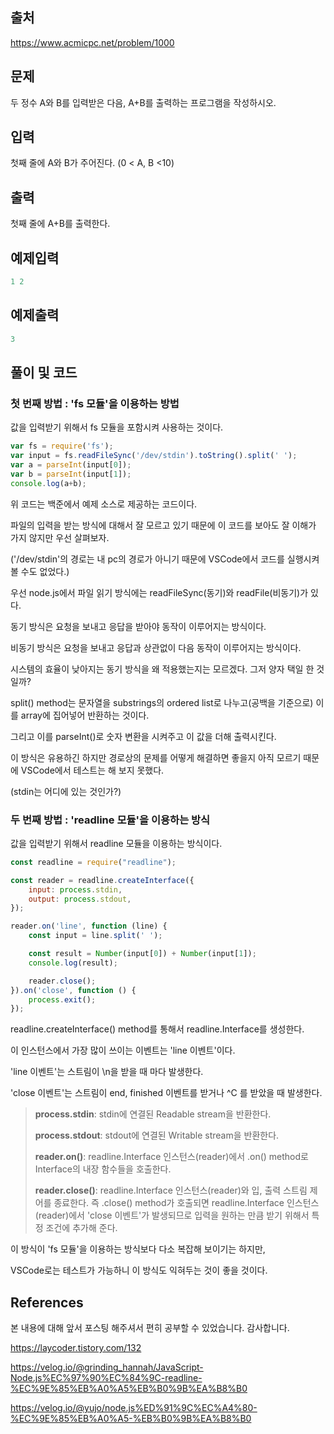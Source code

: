 ## 출처

https://www.acmicpc.net/problem/1000





## 문제

두 정수 A와 B를 입력받은 다음, A+B를 출력하는 프로그램을 작성하시오.





## 입력

첫째 줄에  A와 B가 주어진다. (0 < A, B <10)





## 출력

첫째 줄에 A+B를 출력한다.





## 예제입력

```javascript
1 2
```





## 예제출력

```javascript
3
```







## 풀이 및 코드



### **첫 번째 방법 : 'fs 모듈'을 이용하는 방법**

값을 입력받기 위해서 fs 모듈을 포함시켜 사용하는 것이다.

```javascript
var fs = require('fs');
var input = fs.readFileSync('/dev/stdin').toString().split(' ');
var a = parseInt(input[0]);
var b = parseInt(input[1]);
console.log(a+b);
```

위 코드는 백준에서 예제 소스로 제공하는 코드이다.

파일의 입력을 받는 방식에 대해서 잘 모르고 있기 때문에 이 코드를 보아도 잘 이해가 가지 않지만 우선 살펴보자.

('/dev/stdin'의 경로는 내 pc의 경로가 아니기 때문에 VSCode에서 코드를 실행시켜 볼 수도 없었다.)



우선 node.js에서  파일 읽기 방식에는 readFileSync(동기)와 readFile(비동기)가 있다.

동기 방식은 요청을 보내고 응답을 받아야 동작이 이루어지는 방식이다.

비동기 방식은 요청을 보내고 응답과 상관없이 다음 동작이 이루어지는 방식이다.

시스템의 효율이 낮아지는 동기 방식을 왜 적용했는지는 모르겠다. 그저 양자 택일 한 것일까?

split() method는 문자열을 substrings의 ordered list로 나누고(공백을 기준으로) 이를 array에 집어넣어 반환하는 것이다.

그리고 이를 parseInt()로 숫자 변환을 시켜주고 이 값을 더해 출력시킨다.

이 방식은 유용하긴 하지만 경로상의 문제를 어떻게 해결하면 좋을지 아직 모르기 때문에 VSCode에서 테스트는 해 보지 못했다.

(stdin는 어디에 있는 것인가?)





### 두 번째 방법 :  'readline 모듈'을 이용하는 방식

값을 입력받기 위해서 readline 모듈을 이용하는 방식이다.

```javascript
const readline = require("readline");

const reader = readline.createInterface({
    input: process.stdin,
    output: process.stdout,
});

reader.on('line', function (line) {
    const input = line.split(' ');

    const result = Number(input[0]) + Number(input[1]);
    console.log(result);

    reader.close();
}).on('close', function () {
    process.exit();
});
```



readline.createInterface() method를 통해서 readline.Interface를 생성한다. 

이 인스턴스에서 가장 많이 쓰이는 이벤트는 'line 이벤트'이다.

'line 이벤트'는 스트림이 \n을 받을 때 마다 발생한다. 

'close 이벤트'는 스트림이 end, finished 이벤트를 받거나 ^C 를 받았을 때 발생한다.



> **process.stdin**: stdin에 연결된 Readable stream을 반환한다.
>
> **process.stdout**: stdout에 연결된 Writable stream을 반환한다.
>
> **reader.on()**: readline.Interface 인스턴스(reader)에서 .on() method로 Interface의 내장 함수들을 호출한다.
>
> **reader.close()**: readline.Interface 인스턴스(reader)와 입, 출력 스트림 제어를 종료한다. 즉 .close() method가 호출되면                                    readline.Interface 인스턴스(reader)에서 'close 이벤트'가 발생되므로 입력을 원하는 만큼  받기 위해서 특정 조건에 추가해 준다.



이 방식이 'fs 모듈'을 이용하는 방식보다 다소 복잡해 보이기는 하지만, 

VSCode로는 테스트가 가능하니 이 방식도 익혀두는 것이 좋을 것이다.



## References

본 내용에 대해 앞서 포스팅 해주셔서 편히 공부할 수 있었습니다. 감사합니다.

https://laycoder.tistory.com/132

https://velog.io/@grinding_hannah/JavaScript-Node.js%EC%97%90%EC%84%9C-readline-%EC%9E%85%EB%A0%A5%EB%B0%9B%EA%B8%B0

https://velog.io/@yujo/node.js%ED%91%9C%EC%A4%80-%EC%9E%85%EB%A0%A5-%EB%B0%9B%EA%B8%B0
